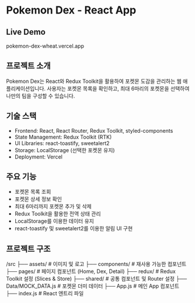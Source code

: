 # Pokemon Dex - React App

## Live Demo
pokemon-dex-wheat.vercel.app

## 프로젝트 소개

Pokemon Dex는 React와 Redux Toolkit을 활용하여 포켓몬 도감을 관리하는 웹 애플리케이션입니다. 사용자는 포켓몬 목록을 확인하고, 최대 6마리의 포켓몬을 선택하여 나만의 팀을 구성할 수 있습니다.

## 기술 스택

- Frontend: React, React Router, Redux Toolkit, styled-components
- State Management: Redux Toolkit (RTK)
- UI Libraries: react-toastify, sweetalert2
- Storage: LocalStorage (선택한 포켓몬 유지)
- Deployment: Vercel

## 주요 기능

- 포켓몬 목록 조회
- 포켓몬 상세 정보 확인
- 최대 6마리까지 포켓몬 추가 및 삭제
- Redux Toolkit을 활용한 전역 상태 관리
- LocalStorage를 이용한 데이터 유지
- react-toastify 및 sweetalert2를 이용한 알림 UI 구현

## 프로젝트 구조

/src
  ├── assets/               # 이미지 및 로고
  ├── components/           # 재사용 가능한 컴포넌트
  ├── pages/                # 페이지 컴포넌트 (Home, Dex, Detail)
  ├── redux/                # Redux Toolkit 설정 (Slices & Store)
  ├── shared/               # 공통 컴포넌트 및 Router 설정
  ├── Data/MOCK_DATA.js     # 포켓몬 더미 데이터
  ├── App.js                # 메인 App 컴포넌트
  ├── index.js              # React 엔트리 파일
